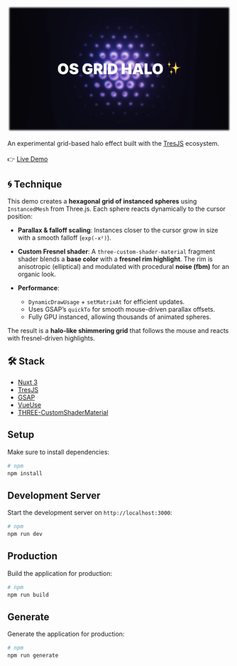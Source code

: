 ![Banner](./public/readme-banner.webp)

An experimental grid-based halo effect built with the [TresJS](https://tresjs.org/) ecosystem. <br> <br>
👉 [Live Demo](https://os-grid-halo.netlify.app/)

## 🌀 Technique

This demo creates a **hexagonal grid of instanced spheres** using `InstancedMesh` from Three.js.
Each sphere reacts dynamically to the cursor position:

- **Parallax & falloff scaling**:
  Instances closer to the cursor grow in size with a smooth falloff (`exp(-x²)`).

- **Custom Fresnel shader**:
  A `three-custom-shader-material` fragment shader blends a **base color** with a **fresnel rim highlight**.
  The rim is anisotropic (elliptical) and modulated with procedural **noise (fbm)** for an organic look.

- **Performance**:
  - `DynamicDrawUsage` + `setMatrixAt` for efficient updates.
  - Uses GSAP’s `quickTo` for smooth mouse-driven parallax offsets.
  - Fully GPU instanced, allowing thousands of animated spheres.

The result is a **halo-like shimmering grid** that follows the mouse and reacts with fresnel-driven highlights.

## 🛠️ Stack

- [Nuxt 3](https://nuxt.com/)
- [TresJS](https://tresjs.org/)
- [GSAP](https://greensock.com/gsap/)
- [VueUse](https://vueuse.org/)
- [THREE-CustomShaderMaterial](https://github.com/FarazzShaikh/THREE-CustomShaderMaterial)

## Setup

Make sure to install dependencies:

```bash
# npm
npm install
```

## Development Server

Start the development server on `http://localhost:3000`:

```bash
# npm
npm run dev
```

## Production

Build the application for production:

```bash
# npm
npm run build
```

## Generate

Generate the application for production:

```bash
# npm
npm run generate
```
